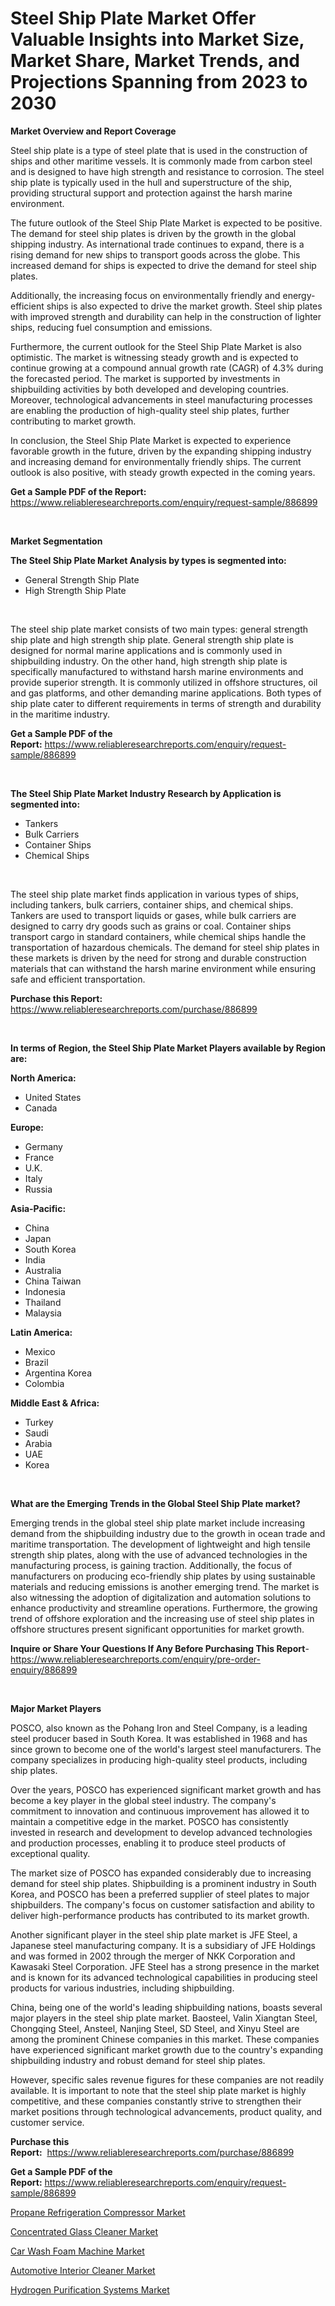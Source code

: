 <p><h1>Steel Ship Plate Market Offer Valuable Insights into Market Size, Market Share, Market Trends, and Projections Spanning from 2023 to 2030</h1></p><p><strong>Market Overview and Report Coverage</strong></p>
<p><p>Steel ship plate is a type of steel plate that is used in the construction of ships and other maritime vessels. It is commonly made from carbon steel and is designed to have high strength and resistance to corrosion. The steel ship plate is typically used in the hull and superstructure of the ship, providing structural support and protection against the harsh marine environment.</p><p>The future outlook of the Steel Ship Plate Market is expected to be positive. The demand for steel ship plates is driven by the growth in the global shipping industry. As international trade continues to expand, there is a rising demand for new ships to transport goods across the globe. This increased demand for ships is expected to drive the demand for steel ship plates.</p><p>Additionally, the increasing focus on environmentally friendly and energy-efficient ships is also expected to drive the market growth. Steel ship plates with improved strength and durability can help in the construction of lighter ships, reducing fuel consumption and emissions.</p><p>Furthermore, the current outlook for the Steel Ship Plate Market is also optimistic. The market is witnessing steady growth and is expected to continue growing at a compound annual growth rate (CAGR) of 4.3% during the forecasted period. The market is supported by investments in shipbuilding activities by both developed and developing countries. Moreover, technological advancements in steel manufacturing processes are enabling the production of high-quality steel ship plates, further contributing to market growth.</p><p>In conclusion, the Steel Ship Plate Market is expected to experience favorable growth in the future, driven by the expanding shipping industry and increasing demand for environmentally friendly ships. The current outlook is also positive, with steady growth expected in the coming years.</p></p>
<p><strong>Get a Sample PDF of the Report:</strong> <a href="https://www.reliableresearchreports.com/enquiry/request-sample/886899">https://www.reliableresearchreports.com/enquiry/request-sample/886899</a></p>
<p>&nbsp;</p>
<p><strong>Market Segmentation</strong></p>
<p><strong>The Steel Ship Plate Market Analysis by types is segmented into:</strong></p>
<p><ul><li>General Strength Ship Plate</li><li>High Strength Ship Plate</li></ul></p>
<p>&nbsp;</p>
<p><p>The steel ship plate market consists of two main types: general strength ship plate and high strength ship plate. General strength ship plate is designed for normal marine applications and is commonly used in shipbuilding industry. On the other hand, high strength ship plate is specifically manufactured to withstand harsh marine environments and provide superior strength. It is commonly utilized in offshore structures, oil and gas platforms, and other demanding marine applications. Both types of ship plate cater to different requirements in terms of strength and durability in the maritime industry.</p></p>
<p><strong>Get a Sample PDF of the Report:</strong>&nbsp;<a href="https://www.reliableresearchreports.com/enquiry/request-sample/886899">https://www.reliableresearchreports.com/enquiry/request-sample/886899</a></p>
<p>&nbsp;</p>
<p><strong>The Steel Ship Plate Market Industry Research by Application is segmented into:</strong></p>
<p><ul><li>Tankers</li><li>Bulk Carriers</li><li>Container Ships</li><li>Chemical Ships</li></ul></p>
<p>&nbsp;</p>
<p><p>The steel ship plate market finds application in various types of ships, including tankers, bulk carriers, container ships, and chemical ships. Tankers are used to transport liquids or gases, while bulk carriers are designed to carry dry goods such as grains or coal. Container ships transport cargo in standard containers, while chemical ships handle the transportation of hazardous chemicals. The demand for steel ship plates in these markets is driven by the need for strong and durable construction materials that can withstand the harsh marine environment while ensuring safe and efficient transportation.</p></p>
<p><strong>Purchase this Report:</strong>&nbsp; <a href="https://www.reliableresearchreports.com/purchase/886899">https://www.reliableresearchreports.com/purchase/886899</a></p>
<p>&nbsp;</p>
<p><strong>In terms of Region, the Steel Ship Plate Market Players available by Region are:</strong></p>
<p>
    <p> <strong> North America: </strong>
        <ul>
            <li>United States</li>
            <li>Canada</li>
        </ul>
        </p> 
    <p> <strong> Europe: </strong>
        <ul>
            <li>Germany</li>
            <li>France</li>
            <li>U.K.</li>
            <li>Italy</li>
            <li>Russia</li>
        </ul>
        </p> 
    <p> <strong> Asia-Pacific: </strong>
        <ul>
            <li>China</li>
            <li>Japan</li>
            <li>South Korea</li>
            <li>India</li>
            <li>Australia</li>
            <li>China Taiwan</li>
            <li>Indonesia</li>
            <li>Thailand</li>
            <li>Malaysia</li>
        </ul>
        </p> 
    <p> <strong> Latin America: </strong>
        <ul>
            <li>Mexico</li>
            <li>Brazil</li>
            <li>Argentina Korea</li>
            <li>Colombia</li>
        </ul>
        </p> 
    <p> <strong> Middle East & Africa: </strong>
        <ul>
            <li>Turkey</li>
            <li>Saudi</li>
            <li>Arabia</li>
            <li>UAE</li>
            <li>Korea</li>
        </ul>
    </p>
    </p>
<p>&nbsp;</p>
<p><strong>What are the Emerging Trends in the Global Steel Ship Plate market?</strong></p>
<p><p>Emerging trends in the global steel ship plate market include increasing demand from the shipbuilding industry due to the growth in ocean trade and maritime transportation. The development of lightweight and high tensile strength ship plates, along with the use of advanced technologies in the manufacturing process, is gaining traction. Additionally, the focus of manufacturers on producing eco-friendly ship plates by using sustainable materials and reducing emissions is another emerging trend. The market is also witnessing the adoption of digitalization and automation solutions to enhance productivity and streamline operations. Furthermore, the growing trend of offshore exploration and the increasing use of steel ship plates in offshore structures present significant opportunities for market growth.</p></p>
<p><strong>Inquire or Share Your Questions If Any Before Purchasing This Report</strong>- <a href="https://www.reliableresearchreports.com/enquiry/pre-order-enquiry/886899">https://www.reliableresearchreports.com/enquiry/pre-order-enquiry/886899</a></p>
<p>&nbsp;</p>
<p><strong>Major Market Players</strong></p>
<p><p>POSCO, also known as the Pohang Iron and Steel Company, is a leading steel producer based in South Korea. It was established in 1968 and has since grown to become one of the world's largest steel manufacturers. The company specializes in producing high-quality steel products, including ship plates.</p><p>Over the years, POSCO has experienced significant market growth and has become a key player in the global steel industry. The company's commitment to innovation and continuous improvement has allowed it to maintain a competitive edge in the market. POSCO has consistently invested in research and development to develop advanced technologies and production processes, enabling it to produce steel products of exceptional quality.</p><p>The market size of POSCO has expanded considerably due to increasing demand for steel ship plates. Shipbuilding is a prominent industry in South Korea, and POSCO has been a preferred supplier of steel plates to major shipbuilders. The company's focus on customer satisfaction and ability to deliver high-performance products has contributed to its market growth.</p><p>Another significant player in the steel ship plate market is JFE Steel, a Japanese steel manufacturing company. It is a subsidiary of JFE Holdings and was formed in 2002 through the merger of NKK Corporation and Kawasaki Steel Corporation. JFE Steel has a strong presence in the market and is known for its advanced technological capabilities in producing steel products for various industries, including shipbuilding.</p><p>China, being one of the world's leading shipbuilding nations, boasts several major players in the steel ship plate market. Baosteel, Valin Xiangtan Steel, Chongqing Steel, Ansteel, Nanjing Steel, SD Steel, and Xinyu Steel are among the prominent Chinese companies in this market. These companies have experienced significant market growth due to the country's expanding shipbuilding industry and robust demand for steel ship plates.</p><p>However, specific sales revenue figures for these companies are not readily available. It is important to note that the steel ship plate market is highly competitive, and these companies constantly strive to strengthen their market positions through technological advancements, product quality, and customer service.</p></p>
<p><strong>Purchase this Report:</strong>&nbsp;&nbsp;<a href="https://www.reliableresearchreports.com/purchase/886899">https://www.reliableresearchreports.com/purchase/886899</a></p>
<p></p>
<p><strong>Get a Sample PDF of the Report:</strong>&nbsp;<a href="https://www.reliableresearchreports.com/enquiry/request-sample/886899">https://www.reliableresearchreports.com/enquiry/request-sample/886899</a></p>
<p><p><a href="https://medium.com/@lauryframi644/propane-refrigeration-compressor-market-size-and-market-trends-complete-industry-overview-2023-to-5d9e92483431">Propane Refrigeration Compressor Market</a></p><p><a href="https://medium.com/@toneygrimes2023/concentrated-glass-cleaner-market-size-and-market-trends-complete-industry-overview-2023-to-2030-1823666dca7c">Concentrated Glass Cleaner Market</a></p><p><a href="https://medium.com/@briaabshire64/car-wash-foam-machine-market-trends-forecast-and-competitive-analysis-to-2030-fce6cf96a56b">Car Wash Foam Machine Market</a></p><p><a href="https://medium.com/@elyssablick/automotive-interior-cleaner-market-outlook-industry-overview-and-forecast-2023-to-2030-b08e04a6a89a">Automotive Interior Cleaner Market</a></p><p><a href="https://medium.com/@mikeflatley6362/hydrogen-purification-systems-market-analysis-its-cagr-market-segmentation-and-global-industry-7925ad5a525c">Hydrogen Purification Systems Market</a></p></p>